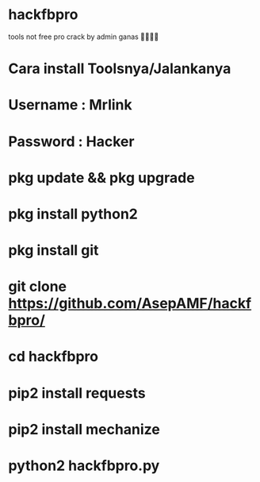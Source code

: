 # hackfbpro


tools not free pro crack by admin ganas 👻🤡👨‍💻

# Cara install Toolsnya/Jalankanya
# Username : Mrlink
# Password : Hacker

# pkg update && pkg upgrade
# pkg install python2
# pkg install git
# git clone https://github.com/AsepAMF/hackfbpro/
# cd hackfbpro
# pip2 install requests
# pip2 install mechanize
# python2 hackfbpro.py
